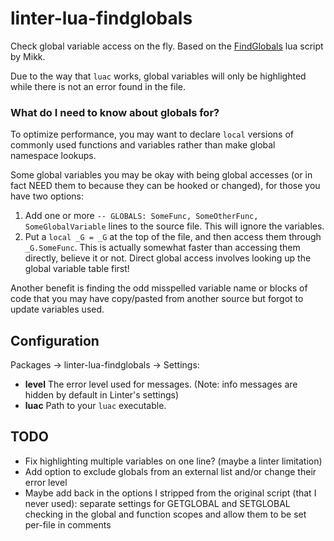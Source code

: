 # linter-lua-findglobals

Check global variable access on the fly. Based on the [FindGlobals](http://www.wowace.com/addons/findglobals/) lua script by Mikk.

Due to the way that `luac` works, global variables will only be highlighted while there is not an error found in the file.

###  What do I need to know about globals for?

To optimize performance, you may want to declare `local` versions of commonly used functions and variables rather than make global namespace lookups.

Some global variables you may be okay with being global accesses (or in fact NEED them to because they can be hooked or changed), for those you have two options:

1.  Add one or more `-- GLOBALS: SomeFunc, SomeOtherFunc, SomeGlobalVariable` lines to the source file. This will ignore the variables.
2.  Put a `local _G = _G` at the top of the file, and then access them through `_G.SomeFunc`. This is actually somewhat faster than accessing them directly, believe it or not. Direct global access involves looking up the global variable table first!

Another benefit is finding the odd misspelled variable name or blocks of code that you may have copy/pasted from another source but forgot to update variables used.

## Configuration

Packages -> linter-lua-findglobals -> Settings:

* **level** The error level used for messages. (Note: info messages are hidden by default in Linter's settings)
* **luac** Path to your `luac` executable.

## TODO

* Fix highlighting multiple variables on one line? (maybe a linter limitation)
* Add option to exclude globals from an external list and/or change their error level
* Maybe add back in the options I stripped from the original script (that I never used): separate settings for GETGLOBAL and SETGLOBAL checking in the global and function scopes and allow them to be set per-file in comments
